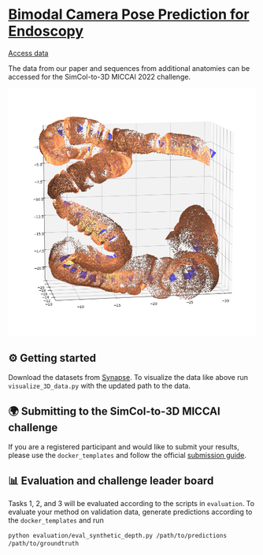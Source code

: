 # [Bimodal Camera Pose Prediction for Endoscopy](https://arxiv.org/abs/2204.04968)

[Access data](https://www.synapse.org/#!Synapse:syn28548633/wiki/617126)  

The data from our paper and sequences from additional anatomies can be accessed for the SimCol-to-3D MICCAI 2022 challenge.

<p align="center">
  <img src="assets/pointcloud_S_1.png" alt="Example data visualization" width="600" />
</p>

## ⚙ Getting started

Download the datasets from [Synapse](https://www.synapse.org/#!Synapse:syn28548633/wiki/617126). To visualize the data like above run `visualize_3D_data.py` with the updated path to the data. 

## 🌍 Submitting to the SimCol-to-3D MICCAI challenge

If you are a registered participant and would like to submit your results, please use the `docker_templates` and follow the official [submission guide](https://github.com/anitarau/simcol/blob/main/EndoVis-SimCol2022_submission_guide.pdf).

## 📊 Evaluation and challenge leader board

Tasks 1, 2, and 3 will be evaluated according to the scripts in `evaluation`. To evaluate your method on validation data, generate predictions according to the `docker_templates` and run
```
python evaluation/eval_synthetic_depth.py /path/to/predictions /path/to/groundtruth
```